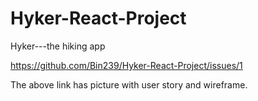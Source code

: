 # Hyker-React-Project
Hyker---the hiking app

https://github.com/Bin239/Hyker-React-Project/issues/1

The above link has picture with user story and wireframe.

